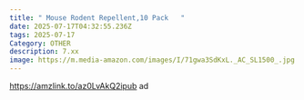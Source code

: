 ```yaml
---
title: " Mouse Rodent Repellent,10 Pack   "
date: 2025-07-17T04:32:55.236Z
tags: 2025-07-17
Category: OTHER
description: 7.xx
image: https://m.media-amazon.com/images/I/71gwa3SdKxL._AC_SL1500_.jpg
---
```

https://amzlink.to/az0LvAkQ2ipub ad